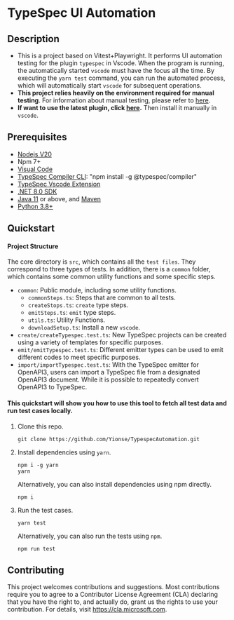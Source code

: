 # TypeSpec UI Automation

## Description

- This is a project based on Vitest+Playwright. It performs UI automation testing for the plugin `typespec` in Vscode. When the program is running, the automatically started `vscode` must have the focus all the time. By executing the `yarn test` command, you can run the automated process, which will automatically start `vscode` for subsequent operations.
- **This project relies heavily on the environment required for manual testing**. For information about manual testing, please refer to [here](https://github.com/xiaohua899/typespec/tree/patch-1/packages/typespec-vscode/test/manual).
- **If want to use the latest plugin, click [here](typespec-automation-1.0.0.vsix).** Then install it manually in `vscode`.

## Prerequisites

- [Nodejs V20](https://nodejs.org/en/download)
- Npm 7+
- [Visual Code](https://code.visualstudio.com/)
- [TypeSpec Compiler CLI](https://typespec.io/docs/): "npm install -g @typespec/compiler"
- [TypeSpec Vscode Extension](https://marketplace.visualstudio.com/items?itemName=typespec.typespec-vscode)
- [.NET 8.0 SDK](https://dotnet.microsoft.com/en-us/download)
- [Java 11](https://www.oracle.com/java/technologies/downloads/) or above, and [Maven](https://maven.apache.org/download.cgi)
- [Python 3.8+](https://www.python.org/downloads/)

## Quickstart

#### Project Structure

The core directory is `src`, which contains all the `test files`. They correspond to three types of tests. In addition, there is a `common` folder, which contains some common utility functions and some specific steps.

- `common`: Public module, including some utility functions.
  - `commonSteps.ts`: Steps that are common to all tests.
  - `createStops.ts`: `create` type steps.
  - `emitSteps.ts`: `emit` type steps.
  - `utils.ts`: Utility Functions.
  - `downloadSetup.ts`: Install a new `vscode`.
- `create/createTypespec.test.ts`: New TypeSpec projects can be created using a variety of templates for specific purposes.
- `emit/emitTypespec.test.ts`: Different emitter types can be used to emit different codes to meet specific purposes.
- `import/importTypespec.test.ts`: With the TypeSpec emitter for OpenAPI3, users can import a TypeSpec file from a designated OpenAPI3 document. While it is possible to repeatedly convert OpenAPI3 to TypeSpec.

#### This quickstart will show you how to use this tool to fetch all test data and run test cases locally.

1. Clone this repo.

   ```git
   git clone https://github.com/Yionse/TypespecAutomation.git
   ```

2. Install dependencies using `yarn`.

   ```
   npm i -g yarn
   yarn
   ```

   Alternatively, you can also install dependencies using npm directly.

   ```
   npm i
   ```

3. Run the test cases.
   ```
   yarn test
   ```
   Alternatively, you can also run the tests using `npm`.
   ```
   npm run test
   ```

## Contributing

This project welcomes contributions and suggestions. Most contributions require you to agree to a Contributor License Agreement (CLA) declaring that you have the right to, and actually do, grant us the rights to use your contribution. For details, visit https://cla.microsoft.com.

